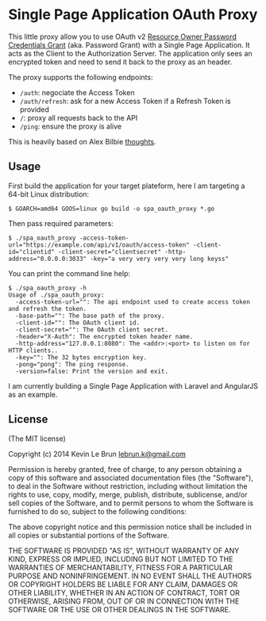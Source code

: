 # Single Page Application OAuth Proxy

This little proxy allow you to use OAuth v2 [Resource Owner Password Credentials Grant](http://tools.ietf.org/html/draft-ietf-oauth-v2-31#section-4.3) (aka. Password Grant) with a Single Page Application.
It acts as the Client to the Authorization Server. The application only sees an encrypted token and need to send it back to the proxy as an header.

The proxy supports the following endpoints:

 * `/auth`: negociate the Access Token
 * `/auth/refresh`: ask for a new Access Token if a Refresh Token is provided
 * `/`: proxy all requests back to the API
 * `/ping`: ensure the proxy is alive

This is heavily based on Alex Bilbie [thoughts](http://alexbilbie.com/2014/11/oauth-and-javascript/).

## Usage

First build the application for your target plateform, here I am targeting a 64-bit Linux distribution:

    $ GOARCH=amd64 GOOS=linux go build -o spa_oauth_proxy *.go

Then pass required parameters:

    $ ./spa_oauth_proxy -access-token-url="https://example.com/api/v1/oauth/access-token" -client-id="clientid" -client-secret="clientsecret" -http-address="0.0.0.0:3033" -key="a very very very very long keyss"

You can print the command line help:

    $ ./spa_oauth_proxy -h
    Usage of ./spa_oauth_proxy:
      -access-token-url="": The api endpoint used to create access token and refresh the token.
      -base-path="": The base path of the proxy.
      -client-id="": The OAuth client id.
      -client-secret="": The OAuth client secret.
      -header="X-Auth": The encrypted token header name.
      -http-address="127.0.0.1:8080": The <addr>:<port> to listen on for HTTP clients..
      -key="": The 32 bytes encryption key.
      -pong="pong": The ping response.
      -version=false: Print the version and exit.

I am currently building a Single Page Application with Laravel and AngularJS as an example.

## License

(The MIT license)

Copyright (c) 2014 Kevin Le Brun <lebrun.k@gmail.com>

Permission is hereby granted, free of charge, to any person obtaining a copy
of this software and associated documentation files (the "Software"), to deal
in the Software without restriction, including without limitation the rights
to use, copy, modify, merge, publish, distribute, sublicense, and/or sell
copies of the Software, and to permit persons to whom the Software is
furnished to do so, subject to the following conditions:

The above copyright notice and this permission notice shall be included in
all copies or substantial portions of the Software.

THE SOFTWARE IS PROVIDED "AS IS", WITHOUT WARRANTY OF ANY KIND, EXPRESS OR
IMPLIED, INCLUDING BUT NOT LIMITED TO THE WARRANTIES OF MERCHANTABILITY,
FITNESS FOR A PARTICULAR PURPOSE AND NONINFRINGEMENT. IN NO EVENT SHALL THE
AUTHORS OR COPYRIGHT HOLDERS BE LIABLE FOR ANY CLAIM, DAMAGES OR OTHER
LIABILITY, WHETHER IN AN ACTION OF CONTRACT, TORT OR OTHERWISE, ARISING FROM,
OUT OF OR IN CONNECTION WITH THE SOFTWARE OR THE USE OR OTHER DEALINGS IN
THE SOFTWARE.
